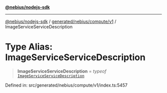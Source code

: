 [**@nebius/nodejs-sdk**](../../../../../README.md)

---

[@nebius/nodejs-sdk](../../../../../README.md) / [generated/nebius/compute/v1](../README.md) / ImageServiceServiceDescription

# Type Alias: ImageServiceServiceDescription

> **ImageServiceServiceDescription** = _typeof_ [`ImageServiceServiceDescription`](../variables/ImageServiceServiceDescription.md)

Defined in: src/generated/nebius/compute/v1/index.ts:5457
